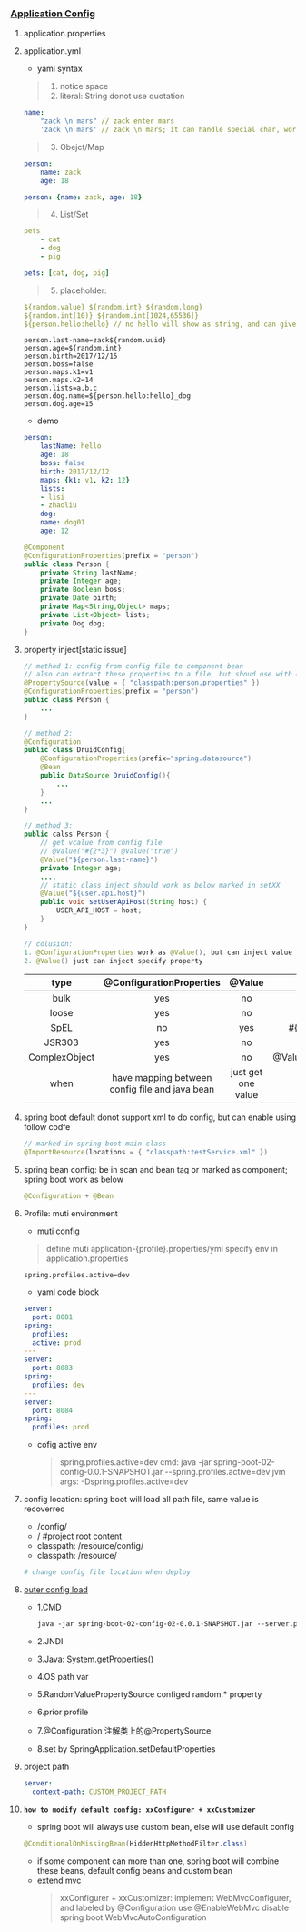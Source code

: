### [Application Config](https://docs.spring.io/spring-boot/docs/2.2.2.RELEASE/reference/htmlsingle/#common-application-properties)

1. application.properties

2. application.yml

   - yaml syntax

   > 1. notice space
   > 2. literal: String donot use quotation

   ```yaml
   name:
       "zack \n mars" // zack enter mars
       'zack \n mars' // zack \n mars; it can handle special char, work likes spring <![CDATA[<<受活>>]]>
   ```

   > 3. Obejct/Map

   ```yaml
   person:
       name: zack
       age: 18

   person: {name: zack, age: 18}
   ```

   > 4. List/Set

   ```yaml
   pets
       - cat
       - dog
       - pig

   pets: [cat, dog, pig]
   ```

   > 5. placeholder:

   ```yaml
   ${random.value} ${random.int} ${random.long}
   ${random.int(10)} ${random.int[1024,65536]}
   ${person.hello:hello} // no hello will show as string, and can give default value
   ```

   ```properties
   person.last-name=zack${random.uuid}
   person.age=${random.int}
   person.birth=2017/12/15
   person.boss=false
   person.maps.k1=v1
   person.maps.k2=14
   person.lists=a,b,c
   person.dog.name=${person.hello:hello}_dog
   person.dog.age=15
   ```

   - demo

   ```yaml
   person:
       lastName: hello
       age: 18
       boss: false
       birth: 2017/12/12
       maps: {k1: v1, k2: 12}
       lists:
       - lisi
       - zhaoliu
       dog:
       name: dog01
       age: 12
   ```

   ```java
   @Component
   @ConfigurationProperties(prefix = "person")
   public class Person {
       private String lastName;
       private Integer age;
       private Boolean boss;
       private Date birth;
       private Map<String,Object> maps;
       private List<Object> lists;
       private Dog dog;
   }
   ```

3. property inject[static issue]

   ```java
   // method 1: config from config file to component bean
   // also can extract these properties to a file, but shoud use with @PropertySource
   @PropertySource(value = { "classpath:person.properties" })
   @ConfigurationProperties(prefix = "person")
   public class Person {
       ...
   }

   // method 2:
   @Configuration
   public class DruidConfig{
       @ConfigurationProperties(prefix="spring.datasource")
       @Bean
       public DataSource DruidConfig(){
           ...
       }
       ...
   }

   // method 3:
   public calss Person {
       // get vcalue from config file
       // @Value("#{2*3}") @Value("true")
       @Value("${person.last-name}")
       private Integer age;
       ....
       // static class inject should work as below marked in setXX
       @Value("${user.api.host}")
       public void setUserApiHost(String host) {
           USER_API_HOST = host;
       }
   }

   // colusion:
   1. @ConfigurationProperties work as @Value(), but can inject value to domain bulk
   2. @Value() just can inject specify property
   ```

   |     type      |            @ConfigurationProperties            |       @Value       |       sample        |
   | :-----------: | :--------------------------------------------: | :----------------: | :-----------------: |
   |     bulk      |                      yes                       |         no         |         --          |
   |     loose     |                      yes                       |         no         |      lastName       |
   |     SpEL      |                       no                       |        yes         |    #{persom.age}    |
   |    JSR303     |                      yes                       |         no         |       @Email        |
   | ComplexObject |                      yes                       |         no         | @Value(person.maps) |
   |     when      | have mapping between config file and java bean | just get one value |

4. spring boot default donot support xml to do config, but can enable using follow codfe

   ```java
   // marked in spring boot main class
   @ImportResource(locations = { "classpath:testService.xml" })
   ```

5. spring bean config: be in scan and bean tag or marked as component; spring boot work as below

   ```java
   @Configuration + @Bean
   ```

6. Profile: muti environment

   - muti config

   > define muti application-{profile}.properties/yml
   > specify env in application.properties

   ```properties
   spring.profiles.active=dev
   ```

   - yaml code block

   ```yaml
   server:
     port: 8081
   spring:
     profiles:
     active: prod
   ---
   server:
     port: 8083
   spring:
     profiles: dev
   ---
   server:
     port: 8084
   spring:
     profiles: prod
   ```

   - cofig active env
     > spring.profiles.active=dev
     > cmd: java -jar spring-boot-02-config-0.0.1-SNAPSHOT.jar --spring.profiles.active=dev
     > jvm args: -Dspring.profiles.active=dev

7. config location: spring boot will load all path file, same value is recoverred

   - /config/
   - / #project root content
   - classpath: /resource/config/
   - classpath: /resource/

   ```yaml
   # change config file location when deploy
   ```

8. [outer config load](https://docs.spring.io/spring-boot/docs/1.5.9.RELEASE/reference/htmlsingle/#boot-features-external-config)

   - 1.CMD

     ```txt
     java -jar spring-boot-02-config-02-0.0.1-SNAPSHOT.jar --server.port=8087  --server.context-path=/abc
     ```

   - 2.JNDI
   - 3.Java: System.getProperties()
   - 4.OS path var
   - 5.RandomValuePropertySource configed random.\* property
   - 6.prior profile
   - 7.@Configuration 注解类上的@PropertySource
   - 8.set by SpringApplication.setDefaultProperties

9. project path

   ```yaml
   server:
     context-path: CUSTOM_PROJECT_PATH
   ```

10. **`how to modify default config: xxConfigurer + xxCustomizer`**

    - spring boot will always use custom bean, else will use default config

    ```java
    @ConditionalOnMissingBean(HiddenHttpMethodFilter.class)
    ```

    - if some component can more than one, spring boot will combine these beans, default config beans and custom bean
    - extend mvc
      > xxConfigurer + xxCustomizer: implement WebMvcConfigurer, and labeled by @Configuration
      > use @EnableWebMvc disable spring boot WebMvcAutoConfiguration
